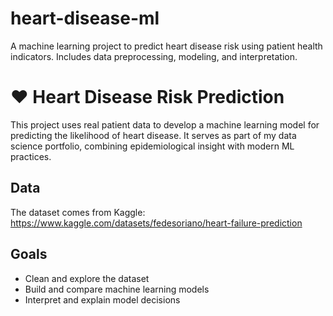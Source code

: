 # heart-disease-ml
A machine learning project to predict heart disease risk using patient health indicators. Includes data preprocessing, modeling, and interpretation.

# ❤️ Heart Disease Risk Prediction

This project uses real patient data to develop a machine learning model for predicting the likelihood of heart disease. It serves as part of my data science portfolio, combining epidemiological insight with modern ML practices.

## Data
The dataset comes from Kaggle: https://www.kaggle.com/datasets/fedesoriano/heart-failure-prediction

## Goals
- Clean and explore the dataset
- Build and compare machine learning models
- Interpret and explain model decisions
